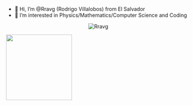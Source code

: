 - 👋 Hi, I’m @Rravg (Rodrigo Villalobos) from El Salvador
- 👀 I’m interested in Physics/Mathematics/Computer Science and Coding

<!---
Rravg/Rravg is a ✨ special ✨ repository because its `README.md` (this file) appears on your GitHub profile.
You can click the Preview link to take a look at your changes.
--->
<p align="center"><img src="https://github-profile-trophy.vercel.app/?username=Rravg&theme=onedark" alt="Rravg" /></a> </p>

<p align="left">
<a href="https://github.com/Rravg">
  <img height="180em" src="https://github-readme-stats-eight-theta.vercel.app/api/top-langs/?username=Rravg&layout=compact&langs_count=20&theme=midnight-purple"/>
</a>
  
</p>
